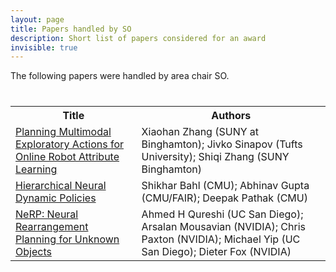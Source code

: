 ```yaml
---
layout: page
title: Papers handled by SO
description: Short list of papers considered for an award
invisible: true
---
```


The following papers were handled by area chair SO.

<table class="table" style="margin-top: 40px;">
<tr><th width="40%">Title</th><th width="60%">Authors</th></tr>

<tr><td><a href="../papers/005/">Planning Multimodal Exploratory Actions for Online Robot Attribute Learning</a></td><td>Xiaohan Zhang (SUNY at Binghamton); Jivko Sinapov (Tufts University); Shiqi Zhang (SUNY Binghamton)</td></tr>
<tr><td><a href="../papers/023/">Hierarchical Neural Dynamic Policies</a></td><td>Shikhar Bahl (CMU); Abhinav Gupta (CMU/FAIR); Deepak Pathak (CMU)</td></tr>
<tr><td><a href="../papers/072/">NeRP: Neural Rearrangement Planning for Unknown Objects</a></td><td>Ahmed H Qureshi (UC San Diego); Arsalan Mousavian (NVIDIA); Chris Paxton (NVIDIA); Michael Yip (UC San Diego); Dieter Fox (NVIDIA)</td></tr>

</table>

